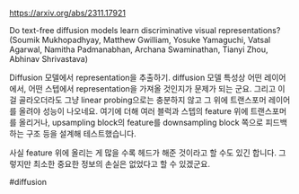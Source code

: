 https://arxiv.org/abs/2311.17921

Do text-free diffusion models learn discriminative visual representations? (Soumik Mukhopadhyay, Matthew Gwilliam, Yosuke Yamaguchi, Vatsal Agarwal, Namitha Padmanabhan, Archana Swaminathan, Tianyi Zhou, Abhinav Shrivastava)

Diffusion 모델에서 representation을 추출하기. diffusion 모델 특성상 어떤 레이어에서, 어떤 스텝에서 representation을 가져올 것인지가 문제가 되는 군요. 그리고 이걸 골라오더라도 그냥 linear probing으로는 충분하지 않고 그 위에 트랜스포머 레이어를 올려야 성능이 나오네요. 여기에 더해 여러 블럭과 스텝의 feature 위에 트랜스포머를 올리거나, upsampling block의 feature를 downsampling block 쪽으로 피드백하는 구조 등을 설계해 테스트했습니다.

사실 feature 위에 올리는 게 많을 수록 헤드가 해준 것이라고 할 수도 있긴 합니다. 그렇지만 최소한 중요한 정보의 손실은 없었다고 할 수 있겠군요.

#diffusion 